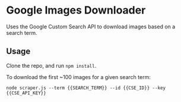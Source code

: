 # Google Images Downloader

Uses the Google Custom Search API to download images based on a search term.


## Usage

Clone the repo, and run `npm install`.

To download the first ~100 images for a given search term:

```
node scraper.js --term {{SEARCH_TERM}} --id {{CSE_ID}} --key {{CSE_API_KEY}}
```
